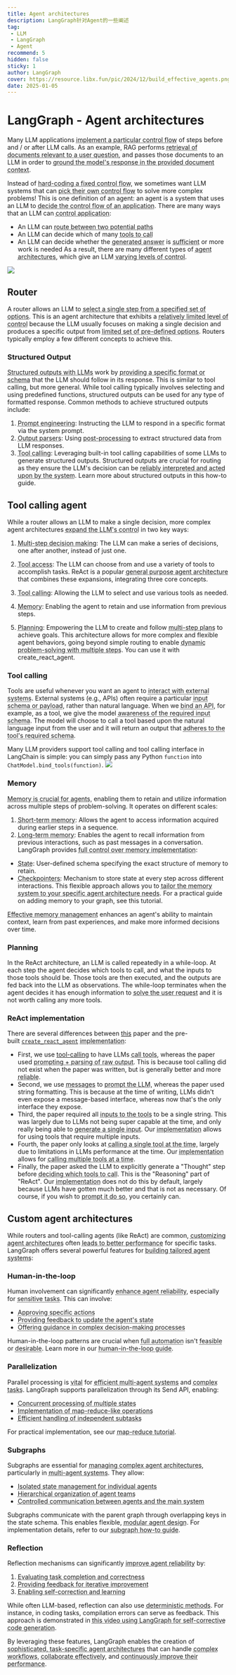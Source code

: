 ```yaml
---
title: Agent architectures
description: LangGraph针对Agent的一些阐述
tag:
 - LLM
 - LangGraph
 - Agent
recommend: 5
hidden: false
sticky: 1
author: LangGraph
cover: https://resource.libx.fun/pic/2024/12/build_effective_agents.png
date: 2025-01-05
---
```

# LangGraph - Agent architectures

Many LLM applications <abbr title="实现一个特定的控制流程">implement a particular control flow</abbr> of steps before and / or after LLM calls. As an example, RAG performs <abbr title="检索与用户问题相关的文档">retrieval of documents relevant to a user question</abbr>, and passes those documents to an LLM in order to <abbr title="在提供的文档上下文中使模型的响应有依据">ground the model's response in the provided document context</abbr>.

Instead of <abbr title="硬编码固定的控制流程">hard-coding a fixed control flow</abbr>, we sometimes want LLM systems that can <abbr title="选择它们自己的控制流程">pick their own control flow</abbr> to solve more complex problems! This is one definition of an agent: an agent is a system that uses an LLM to <abbr title="决定一个应用程序的控制流程">decide the control flow of an application</abbr>. There are many ways that an LLM can <abbr title="控制应用程序">control application</abbr>:

- An LLM can <abbr title="在两个潜在路径之间路由">route between two potential paths</abbr>
- An LLM can decide which of many <abbr title="工具调用">tools to call</abbr>
- An LLM can decide whether the <abbr title="生成的答案">generated answer</abbr> is <abbr title="足够了">sufficient</abbr> or more work is needed
As a result, there are many different types of <abbr title="代理架构">agent architectures</abbr>, which give an LLM <abbr title="不同程度的控制">varying levels of control</abbr>.

![](https://resource.libx.fun/pic/2025/01/20250105024724178.png)


## Router
A router allows an LLM to <abbr title="从一组指定的选项中选择一个步骤">select a single step from a specified set of options</abbr>. This is an agent architecture that exhibits a <abbr title="相对有限的控制水平">relatively limited level of control</abbr> because the LLM usually focuses on making a single decision and produces a specific output from <abbr title="有限的预定义选项集">limited set of pre-defined options</abbr>. Routers typically employ a few different concepts to achieve this.

### Structured Output
<abbr title="具有LLM的结构化输出">Structured outputs with LLMs</abbr> work by <abbr title="提供一个特定的格式或模式">providing a specific format or schema</abbr> that the LLM should follow in its response. This is similar to tool calling, but more general. While tool calling typically involves selecting and using predefined functions, structured outputs can be used for any type of formatted response. Common methods to achieve structured outputs include:

1. <abbr title="提示工程">Prompt engineering</abbr>: Instructing the LLM to respond in a specific format via the system prompt.
2. <abbr title="输出解析器">Output parsers</abbr>: Using <abbr title="后处理">post-processing</abbr> to extract structured data from LLM responses.
3. <abbr title="工具调用">Tool calling</abbr>: Leveraging built-in tool calling capabilities of some LLMs to generate structured outputs.
Structured outputs are crucial for routing as they ensure the LLM's decision can be <abbr title="被系统可靠地解释并执行">reliably interpreted and acted upon by the system</abbr>. Learn more about structured outputs in this how-to guide.

## Tool calling agent
While a router allows an LLM to make a single decision, more complex agent architectures <abbr title="扩展了LLM的控制">expand the LLM's control</abbr> in two key ways:

1. <abbr title="多步骤决策">Multi-step decision making</abbr>: The LLM can make a series of decisions, one after another, instead of just one.
2. <abbr title="工具访问">Tool access</abbr>: The LLM can choose from and use a variety of tools to accomplish tasks.
ReAct is a popular <abbr title="通用代理架构">general purpose agent architecture</abbr> that combines these expansions, integrating three core concepts.

1. <abbr title="工具调用">Tool calling</abbr>: Allowing the LLM to select and use various tools as needed.
2. <abbr title="记忆">Memory</abbr>: Enabling the agent to retain and use information from previous steps.
3. <abbr title="规划">Planning</abbr>: Empowering the LLM to create and follow <abbr title="多步骤计划">multi-step plans</abbr> to achieve goals.
This architecture allows for more complex and flexible agent behaviors, going beyond simple routing to enable <abbr title="具有多个步骤的动态问题解决">dynamic problem-solving with multiple steps</abbr>. You can use it with create_react_agent.

### Tool calling
Tools are useful whenever you want an agent to <abbr title="与外部系统交互">interact with external systems</abbr>. External systems (e.g., APIs) often require a particular <abbr title="输入模式或有效负载">input schema or payload</abbr>, rather than natural language. When we <abbr title="绑定一个API">bind an API</abbr>, for example, as a tool, we give the model <abbr title="对所需输入模式的感知">awareness of the required input schema</abbr>. The model will choose to call a tool based upon the natural language input from the user and it will return an output that <abbr title="遵守工具所需的模式">adheres to the tool's required schema</abbr>.

Many LLM providers support tool calling and tool calling interface in LangChain is simple: you can simply pass any Python `function` into `ChatModel.bind_tools(function)`.
![](https://resource.libx.fun/pic/2025/01/20250105025032726.png)

### Memory
<abbr title="记忆对于智能体至关重要">Memory is crucial for agents</abbr>, enabling them to retain and utilize information across multiple steps of problem-solving. It operates on different scales:

1. <abbr title="短期记忆">Short-term memory</abbr>: Allows the agent to access information acquired during earlier steps in a sequence.
2. <abbr title="长期记忆">Long-term memory</abbr>: Enables the agent to recall information from previous interactions, such as past messages in a conversation.
LangGraph provides <abbr title="对内存实现的完全控制">full control over memory implementation</abbr>:

- <abbr title="状态">State</abbr>: User-defined schema specifying the exact structure of memory to retain.
- <abbr title="检查点">Checkpointers</abbr>: Mechanism to store state at every step across different interactions.
This flexible approach allows you to <abbr title="根据你特定的代理架构需求定制内存系统">tailor the memory system to your specific agent architecture needs</abbr>. For a practical guide on adding memory to your graph, see this tutorial.

<abbr title="有效的内存管理">Effective memory management</abbr> enhances an agent's ability to maintain context, learn from past experiences, and make more informed decisions over time.

### Planning
In the ReAct architecture, an LLM is called repeatedly in a while-loop. At each step the agent decides which tools to call, and what the inputs to those tools should be. Those tools are then executed, and the outputs are fed back into the LLM as observations. The while-loop terminates when the agent decides it has enough information to <abbr title="解决用户请求">solve the user request</abbr> and it is not worth calling any more tools.

### ReAct implementation
There are several differences between [this](https://arxiv.org/abs/2210.03629) paper and the pre-built [`create_react_agent`](https://langchain-ai.github.io/langgraph/reference/prebuilt/#langgraph.prebuilt.chat_agent_executor.create_react_agent) <abbr title="实现">implementation</abbr>:

- First, we use [tool-calling](https://langchain-ai.github.io/langgraph/concepts/agentic_concepts/#tool-calling) to have LLMs <abbr title="调用工具">call tools</abbr>, whereas the paper used <abbr title="提示和解析原始输出">prompting + parsing of raw output</abbr>. This is because tool calling did not exist when the paper was written, but is generally better and more <abbr title="可靠">reliable</abbr>.
- Second, we use <abbr title="消息">messages</abbr> to <abbr title="提示LLM">prompt the LLM</abbr>, whereas the paper used string formatting. This is because at the time of writing, LLMs didn't even expose a message-based interface, whereas now that's the only interface they expose.
- Third, the paper required all <abbr title="工具的输入">inputs to the tools</abbr> to be a single string. This was largely due to LLMs not being super capable at the time, and only really being able to <abbr title="生成单个输入">generate a single input</abbr>. Our <abbr title="实现">implementation</abbr> allows for using tools that require multiple inputs.
- Fourth, the paper only looks at <abbr title="一次调用一个工具">calling a single tool at the time</abbr>, largely due to limitations in LLMs performance at the time. Our <abbr title="实现">implementation</abbr> allows for <abbr title="一次调用多个工具">calling multiple tools at a time</abbr>.
- Finally, the paper asked the LLM to explicitly generate a "Thought" step before <abbr title="决定调用哪些工具">deciding which tools to call</abbr>. This is the "Reasoning" part of "ReAct". Our <abbr title="实现">implementation</abbr> does not do this by default, largely because LLMs have gotten much better and that is not as necessary. Of course, if you wish to <abbr title="提示这样做">prompt it do so</abbr>, you certainly can.

## Custom agent architectures

While routers and tool-calling agents (like ReAct) are common, <abbr title="定制智能体架构">customizing agent architectures</abbr> often <abbr title="导致更好的表现">leads to better performance</abbr> for specific tasks. LangGraph offers several powerful features for <abbr title="构建定制的智能体系统">building tailored agent systems</abbr>:

### Human-in-the-loop

Human involvement can significantly <abbr title="提高智能体的可靠性">enhance agent reliability</abbr>, especially for <abbr title="敏感的任务">sensitive tasks</abbr>. This can involve:

- <abbr title="批准特定的动作">Approving specific actions</abbr>
- <abbr title="提供反馈以更新智能体的状态">Providing feedback to update the agent's state</abbr>
- <abbr title="在复杂决策过程中提供指导">Offering guidance in complex decision-making processes</abbr>

Human-in-the-loop patterns are crucial when <abbr title="完全自动化">full automation</abbr> isn't <abbr title="可行的">feasible</abbr> or <abbr title="理想的">desirable</abbr>. Learn more in our <abbr title="人机回路指南">human-in-the-loop guide</abbr>.

### Parallelization

Parallel processing is <abbr title="至关重要的">vital</abbr> for <abbr title="高效的多智能体系统">efficient multi-agent systems</abbr> and <abbr title="复杂的任务">complex tasks</abbr>. LangGraph supports parallelization through its Send API, enabling:

- <abbr title="多个状态的并行处理">Concurrent processing of multiple states</abbr>
- <abbr title="实现类似map-reduce的操作">Implementation of map-reduce-like operations</abbr>
- <abbr title="高效处理独立的子任务">Efficient handling of independent subtasks</abbr>

For practical implementation, see our <abbr title="map-reduce教程">map-reduce tutorial</abbr>.

### Subgraphs

Subgraphs are essential for <abbr title="管理复杂的智能体架构">managing complex agent architectures</abbr>, particularly in <abbr title="多智能体系统">multi-agent systems</abbr>. They allow:

- <abbr title="单个智能体的独立状态管理">Isolated state management for individual agents</abbr>
- <abbr title="智能体团队的层级组织">Hierarchical organization of agent teams</abbr>
- <abbr title="智能体与主系统之间的受控通信">Controlled communication between agents and the main system</abbr>

Subgraphs communicate with the parent graph through overlapping keys in the state schema. This enables flexible, <abbr title="模块化的智能体设计">modular agent design</abbr>. For implementation details, refer to our <abbr title="子图指南">subgraph how-to guide</abbr>.

### Reflection

Reflection mechanisms can significantly <abbr title="提高智能体的可靠性">improve agent reliability</abbr> by:

1. <abbr title="评估任务的完成情况和正确性">Evaluating task completion and correctness</abbr>
2. <abbr title="提供反馈以进行迭代改进">Providing feedback for iterative improvement</abbr>
3. <abbr title="启用自我纠正和学习">Enabling self-correction and learning</abbr>

While often LLM-based, reflection can also use <abbr title="确定的方法">deterministic methods</abbr>. For instance, in coding tasks, compilation errors can serve as feedback. This approach is demonstrated in <abbr title="此视频使用LangGraph进行自我纠正代码生成">this video using LangGraph for self-corrective code generation</abbr>.

By leveraging these features, LangGraph enables the creation of <abbr title="复杂的，针对特定任务的智能体架构">sophisticated, task-specific agent architectures</abbr> that can handle <abbr title="复杂的工作流程">complex workflows</abbr>, <abbr title="有效协作">collaborate effectively</abbr>, and <abbr title="持续提高其性能">continuously improve their performance</abbr>.
